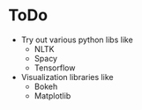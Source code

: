 # ToDo

- Try out various python libs like 
    + NLTK
    + Spacy
    + Tensorflow
- Visualization libraries like 
    + Bokeh
    + Matplotlib
